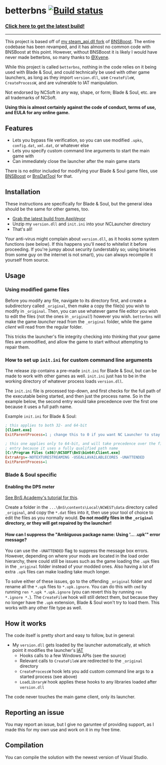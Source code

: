 # betterbns [![Build status](https://ci.appveyor.com/api/projects/status/nyym43amonl87f3c?svg=true)](https://ci.appveyor.com/project/zeffy/betterbns)

### [Click here to get the latest build!][1]

---

This project is based off of [my steam_api.dll fork](https://github.com/zeffy/bnsboost-steam_api.dll) of [BNSBoost]. The entire codebase has been revamped, and it has almost no common code with BNSBoost at this point. However, without BNSBoost it is likely I would have never made betterbns, so many thanks to [@Xyene](https://github.com/Xyene).

While this project is called `betterbns`, nothing in the code relies on it being used with Blade & Soul, and could technically be used with other game launchers, as long as they import `version.dll`, use `CreateFileW`, `CreateProcessW`, and are vulnerable to IAT manipulation.

Not endorsed by NCSoft in any way, shape, or form; Blade & Soul, etc. are all trademarks of NCSoft. 

**Using this is almost certainly against the code of conduct, terms of use, and EULA for any online game.**

## Features

* Lets you bypass file verification, so you can use modified `.upks`, `config.dat`, `xml.dat`, or whatever else
* Lets you specify custom command line arguments to start the main game with
* Can immediately close the launcher after the main game starts

There is no editor included for modifying your Blade & Soul game files, use [BNSBoost] or [BnsDatTool] for that.

## Installation

These instructions are specifically for Blade & Soul, but the general idea should be the same for other games, too.

- [Grab the latest build from AppVeyor][1]
- Unzip my `version.dll` and `init.ini` into your NCLauncher directory
- That's all!

Your anti-virus might complain about `version.dll`, as it hooks some system functions (see below). If this happens you'll need to whitelist it before proceeding. If you're jumpy about security (understably so; using binaries from some guy on the internet is not smart), you can always recompile it yourself from source.

## Usage

### Using modified game files

Before you modify any file, navigate to its directory first, and create a subdirectory called `_original`, then make a copy the file(s) you wish to modify in `_original`. Then, you can use whatever game file editor you wish to edit the files (not the ones in `_original`!) however you wish. `betterbns` will make the game *launcher* read from the `_original` folder, while the game *client* will read from the regular folder.

This tricks the launcher's file integrity checking into thinking that your game files are unmodified, and allow the game to start without attempting to repair them.

### How to set up `init.ini` for custom command line arguments

The release zip contains a pre-made `init.ini` for Blade & Soul, but can be made to work with other games as well. `init.ini` just has to be in the working directory of whatever process loads `version.dll`.

The `init.ini` file is processed top-down, and first checks for the full path of the executable being started, and then just the process name. So in the example below, the second entry would take precedence over the first one because it uses a full path name.

Example `init.ini` for Blade & Soul:

```ini
; this applies to both 32- and 64-bit
[Client.exe]
ExitParentProcess=1 ; change this to 0 if you want NC Launcher to stay open after the game starts

; this one applies only to 64-bit, and will take precedence over the first
; entry because it uses a fully qualified path name
[C:\Program Files (x86)\NCSOFT\BnS\bin64\Client.exe]
ExtraArgs=-NOTEXTURESTREAMING -USEALLAVAILABLECORES -UNATTENDED
ExitParentProcess=1
```

### Blade & Soul specific

#### Enabling the DPS meter

[See BnS Academy's tutorial for this][2].

Create a folder in the `...\BnS\contents\Local\NCWEST\data` directory called `_original`, and copy the `*.dat` files into it, then use your tool of choice to edit the files as you normally would. **Do not modify files in the `_original` directory, or they will get repaired by the launcher!**

#### How can I suppress the "Ambiguous package name: Using '... .upk'" error message?

You can use the `-UNATTENDED` flag to suppress the message box errors. However, depending on where your mods are located in the load order hierarchy, there could still be issues such as the game loading the `.upk` files in the `_original` folder instead of your modded ones. Also having a lot of extra `.upk` files can make loading take much longer.

To solve either of these issues, go to the offending `_original` folder and rename all the `*.upk` files to `*.upk.ignore`. You can do this with `cmd` by running `ren *.upk *.upk.ignore` (you can revert this by running `ren *.ignore *.`). The `CreateFileW` hook will still detect them, but because they no longer have the `.upk` extension, Blade & Soul won't try to load them. This works with any other file type as well.

## How it works

The code itself is pretty short and easy to follow, but in general:

* My `version.dll` gets loaded by the launcher automatically, at which point it modifies the launcher's [IAT][3]
  * Hooks calls to a few Windows APIs (see the source)
  * Relevant calls to `CreateFileW` are redirected to the `_original` directory
  * `CreateProcessW` hook lets you add custom command line args to a started process (see above)
  * `LoadLibraryW` hook applies these hooks to any libraries loaded after `version.dll`

The code never touches the main game client, only its launcher.

## Reporting an issue

You may report an issue, but I give no garuntee of providing support, as I made this for my own use and work on it in my free time.

## Compilation

You can compile the solution with the newest version of Visual Studio.

[1]: https://ci.appveyor.com/project/betterbns/build/artifacts
[2]: https://www.bns.academy/english/damage-meter/
[3]: https://en.wikipedia.org/wiki/Portable_Executable#Import_Table
[BNSBoost]: https://github.com/Xyene/BNSBoost
[BnsDatTool]: http://www.bladeandsouldojo.com/forums/topic/184834-dat-files-packerunpacker/